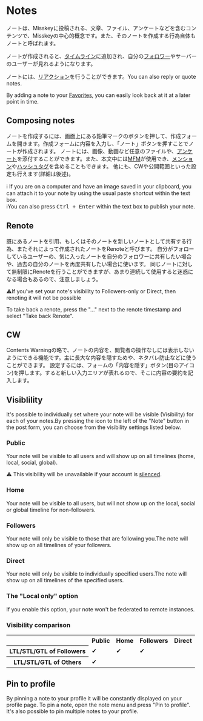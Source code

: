 # Notes
ノートは、Misskeyに投稿される、文章、ファイル、アンケートなどを含むコンテンツで、Misskeyの中心的概念です。また、そのノートを作成する行為自体もノートと呼ばれます。

ノートが作成されると、[タイムライン](./timeline)に追加され、自分の[フォロワー](./follow)やサーバーのユーザーが見れるようになります。

ノートには、[リアクション](./reaction)を行うことができます。You can also reply or quote notes.

By adding a note to your [Favorites](./favorite), you can easily look back at it at a later point in time.

## Composing notes
ノートを作成するには、画面上にある鉛筆マークのボタンを押して、作成フォームを開きます。作成フォームに内容を入力し、「ノート」ボタンを押すことでノートが作成されます。 ノートには、画像、動画など任意のファイルや、[アンケート](./poll)を添付することができます。また、本文中には[MFM](./mfm)が使用でき、[メンション](./mention)や[ハッシュタグ](./hashtag)を含めることもできます。 他にも、CWや公開範囲といった設定も行えます(詳細は後述)。
<div class="info">ℹ️ If you are on a computer and have an image saved in your clipboard, you can attach it to your note by using the usual paste shortcut within the text box.</div>
<div class="info">ℹ️You can also press <kbd class="key">Ctrl + Enter</kbd> within the text box to publish your note.</div>

## Renote
既にあるノートを引用、もしくはそのノートを新しいノートとして共有する行為、またそれによって作成されたノートをRenoteと呼びます。 自分がフォローしているユーザーの、気に入ったノートを自分のフォロワーに共有したい場合や、過去の自分のノートを再度共有したい場合に使います。 同じノートに対して無制限にRenoteを行うことができますが、あまり連続して使用すると迷惑になる場合もあるので、注意しましょう。
<div class="warn">⚠️If you've set your note's visibility to Followers-only or Direct, then renoting it will not be possible</div>

To take back a renote, press the "..." next to the renote timestamp and select "Take back Renote".

## CW
Contents Warningの略で、ノートの内容を、閲覧者の操作なしには表示しないようにできる機能です。主に長大な内容を隠すためや、ネタバレ防止などに使うことができます。 設定するには、フォームの「内容を隠す」ボタン(目のアイコン)を押します。すると新しい入力エリアが表れるので、そこに内容の要約を記入します。

## Visiblility
It's possible to individually set where your note will be visible (Visibility) for each of your notes.By pressing the icon to the left of the "Note" button in the post form, you can choose from the visibility settings listed below.

### Public
Your note will be visible to all users and will show up on all timelines (home, local, social, global).
<div class="warn">⚠️ This visibility will be unavailable if your account is <a href="./silence">silenced</a>.</div>

### Home
Your note will be visible to all users, but will not show up on the local, social or global timeline for non-followers.

### Followers
Your note will only be visible to those that are following you.The note will show up on all timelines of your followers.

### Direct
Your note will only be visible to individually specified users.The note will show up on all timelines of the specified users.

### The "Local only" option
If you enable this option, your note won't be federated to remote instances.

### Visibility comparison
<table>
    <tr><th></th><th>Public</th><th>Home</th><th>Followers</th><th>Direct</th></tr>
    <tr><th>LTL/STL/GTL of Followers</th><td>✔</td><td>✔</td><td>✔</td><td></td></tr>
    <tr><th>LTL/STL/GTL of Others</th><td>✔</td><td></td><td></td><td></td></tr>
</table>

## Pin to profile
By pinning a note to your profile it will be constantly displayed on your profile page. To pin a note, open the note menu and press "Pin to profile". It's also possible to pin multiple notes to your profile.
